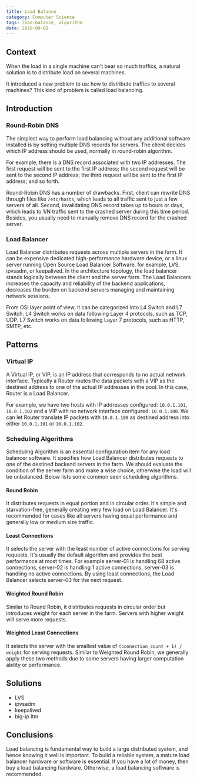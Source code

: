 ```yaml
---
title: Load Balance
category: Computer Science
tags: load-balance, algorithm
date: 2018-09-09
---
```


## Context

When the load in a single machine can't bear so much traffics, a natural solution is to distribute load on several machines. 

It introduced a new problem to us: how to distribute traffics to several machines? This kind of problem is called load balancing.

## Introduction

### Round-Robin DNS

The simplest way to perform load balancing without any additional software installed is by setting multiple DNS records for servers. The client decides which IP address should be used, normally in round-robin algorithm.

For example, there is a DNS record associated with two IP addresses. The first request will be sent to the first IP address; the second request will be sent to the second IP address; the third request will be sent to the first IP address; and so forth.

Round-Robin DNS has a number of drawbacks. First, client can rewrite DNS through files like `/etc/hosts`, which leads to all traffic sent to just a few servers of all. Second, invalidating DNS record takes up to hours or days, which leads to 1/N traffic sent to the crashed server during this time period. Besides, you usually need to manually remove DNS record for the crashed server.

### Load Balancer

Load Balancer distributes requests across multiple servers in the farm. It can be expensive dedicated high-performance hardware device, or a linux server running Open Source Load Balancer Software, for example, LVS, ipvsadm, or keepalived. In the architecture topology, the load balancer stands logically between the client and the server farm. The Load Balancers increases the capacity and reliability of the backend applications, decreases the burden on backend servers managing and maintaining network sessions.

From OSI layer point of view, it can be categorized into L4 Switch and L7 Switch. L4 Switch works on data following Layer 4 protocols, such as TCP, UDP. L7 Switch works on data following Layer 7 protocols, such as HTTP, SMTP, etc.

## Patterns

### Virtual IP

A Virtual IP, or VIP, is an IP address that corresponds to no actual network interface. Typically a Router routes the data packets with a VIP as the destined address to one of the actual IP addresses in the pool. In this case, Router is a Load Balancer.

For example, we have two hosts with IP addresses configured: `10.0.1.101`, `10.0.1.102` and a VIP with no network interface configured: `10.0.1.100`. We can let Router translate IP packets with `10.0.1.100` as destined address into either `10.0.1.101` or `10.0.1.102`.

### Scheduling Algorithms

Scheduling Algorithm is an essential configuration item for any load balancer software. It specifies how Load Balancer distributes requests to one of the destined backend servers in the farm. We should evaluate the condition of the server farm and make a wise choice, otherwise the load will be unbalanced. Below lists some common seen scheduling algorithms.

#### Round Robin

It distributes requests in equal portion and in circular order. It's simple and starvation-free, generally creating very few load on Load Balancer. It's recommended for cases like all servers having equal performance and generally low or medium size traffic.

#### Least Connections

It selects the server with the least number of active connections for serving requests. It's usually the default algorithm and provides the best performance at most times. For example server-01 is handling 68 active connections, server-02 is handling 1 active connections, server-03 is handling no active connections. By using least connections, the Load Balancer selects server-03 for the next request.

#### Weighted Round Robin

Similar to Round Robin, it distributes requests in circular order but introduces weight for each server in the farm. Servers with higher weight will serve more requests.

#### Weighted Least Connections

It selects the server with the smallest value of `(connection_count + 1) / weight` for serving requests. Similar to Weighted Round Robin, we generally apply these two methods due to some servers having larger computation ability or performance.

## Solutions

* LVS
* ipvsadm
* keepalived
* big-ip ltm

## Conclusions

Load balancing is fundamental way to build a large distributed system, and hence knowing it well is important. To build a reliable system, a mature load balancer hardware or software is essential. If you have a lot of money, then buy a load balancing hardware. Otherwise, a load balancing software is recommended.
